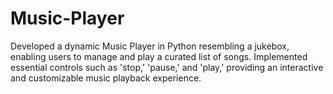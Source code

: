 # Music-Player
Developed a dynamic Music Player in Python resembling a jukebox, enabling users to manage and play a curated list of songs. Implemented essential controls such as 'stop,' 'pause,' and 'play,' providing an interactive and customizable music playback experience.
